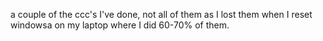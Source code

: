a couple of the ccc's I've done, not all of them as I lost them when I reset windowsa on my laptop where I did 60-70% of them.
